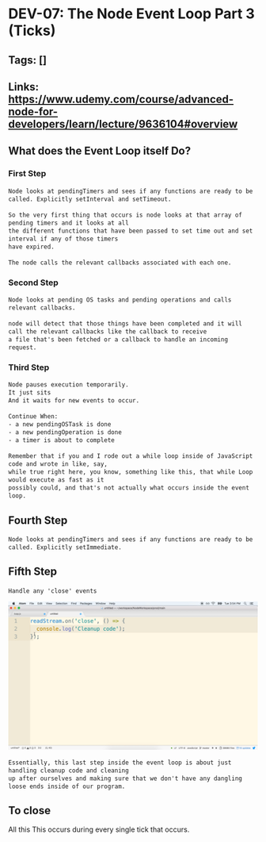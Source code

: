 # DEV-07: The Node Event Loop Part 3 (Ticks)

## Tags: []

## Links: <https://www.udemy.com/course/advanced-node-for-developers/learn/lecture/9636104#overview>

## What does the Event Loop itself Do?

### First Step

    Node looks at pendingTimers and sees if any functions are ready to be called. Explicitly setInterval and setTimeout.

    So the very first thing that occurs is node looks at that array of pending timers and it looks at all
    the different functions that have been passed to set time out and set interval if any of those timers
    have expired.

    The node calls the relevant callbacks associated with each one.

### Second Step

    Node looks at pending OS tasks and pending operations and calls relevant callbacks.

    node will detect that those things have been completed and it will call the relevant callbacks like the callback to receive
    a file that's been fetched or a callback to handle an incoming request.

### Third Step

    Node pauses execution temporarily.
    It just sits 
    And it waits for new events to occur.
    
    Continue When:
    - a new pendingOSTask is done
    - a new pendingOperation is done
    - a timer is about to complete

    Remember that if you and I rode out a while loop inside of JavaScript code and wrote in like, say,
    while true right here, you know, something like this, that while Loop would execute as fast as it
    possibly could, and that's not actually what occurs inside the event loop.

## Fourth Step

    Node looks at pendingTimers and sees if any functions are ready to be called. Explicitly setImmediate.

## Fifth Step

    Handle any 'close' events

![""](../images/DEV-07/DEV-07-A1.png)

    Essentially, this last step inside the event loop is about just handling cleanup code and cleaning
    up after ourselves and making sure that we don't have any dangling loose ends inside of our program.

## To close

All this This occurs during every single tick that occurs.

